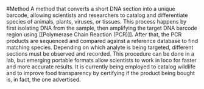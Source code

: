 #Method 
A method that converts a short DNA section into a unique barcode, allowing scientists and researchers to catalog and differentiate species of animals, plants, viruses, or tissues. This process happens by first isolating DNA from the sample, then amplifying the target DNA barcode region using [[Polymerase Chain Reaction (PCR)]]. After that, the PCR products are sequenced and compared against a reference database to find matching species. Depending on which analyte is being targeted, different sections must be observed and recorded. This procedure can be done in a lab, but emerging portable formats allow scientists to work in loco for faster and more accurate results. It is currently being employed to catalog wildlife and to improve food transparency by certifying if the product being bought is, in fact, the one advertised.

